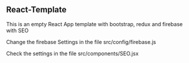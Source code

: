 ## React-Template
This is an empty React App template with bootstrap, redux and firebase with SEO

Change the firebase Settings in the file src/config/firebase.js

Check the settings in the file src/components/SEO.jsx
